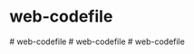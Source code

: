 # web-codefile
#   w e b - c o d e f i l e  
 #   w e b - c o d e f i l e  
 #   w e b - c o d e f i l e  
 